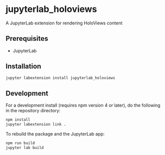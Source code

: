 # jupyterlab_holoviews

A JupyterLab extension for rendering HoloViews content

## Prerequisites

* JupyterLab

## Installation

```bash
jupyter labextension install jupyterlab_holoviews
```

## Development

For a development install (requires npm version 4 or later), do the following in the repository directory:

```bash
npm install
jupyter labextension link .
```

To rebuild the package and the JupyterLab app:

```bash
npm run build
jupyter lab build
```
